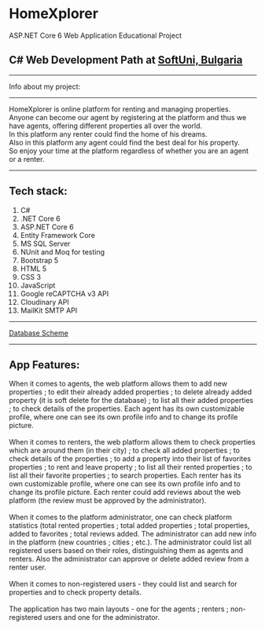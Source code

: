 # HomeXplorer

<p>ASP.NET Core 6 Web Application Educational Project</p>

<h2>C# Web Development Path at <a href="https://softuni.bg/" target="_blank">SoftUni, Bulgaria</a></h2>

<hr />

Info about my project:
<hr />

HomeXplorer is online platform for renting and managing properties. 
<br/> Anyone can become our agent by registering at the platform and thus we have agents, offering different properties all over the world.
<br /> In this platform any renter could find the home of his dreams.
<br /> Also in this platform any agent could find the best deal for his property.
<br /> So enjoy your time at the platform regardless of whether you are an agent or a renter.

<hr />

<h2>Tech stack:</h2>
<ol>
  <li>C#</li>
  <li>.NET Core 6</li>
  <li>ASP.NET Core 6</li>
  <li>Entity Framework Core</li>
  <li>MS SQL Server</li>
  <li>NUnit and Moq for testing</li>
  <li>Bootstrap 5</li>
  <li>HTML 5</li>
  <li>CSS 3</li>
  <li>JavaScript</li>
  <li>Google reCAPTCHA v3 API</li>
  <li>Cloudinary API</li>
  <li>MailKit SMTP API</li>
</ol>

<hr />
<p><a href="https://github-production-user-asset-6210df.s3.amazonaws.com/102140524/258149186-b9d0ddf4-acf6-4b0d-afda-43a5faf66101.png">Database Scheme</a></p>

<hr />
<h2>App Features:</h2>
When it comes to agents, the web platform allows them to add new properties ; to edit their already added properties ; to delete already added property (it is soft delete for the database) ; to list all their added properties ; to check details of the properties. Each agent has its own customizable profile, where one can see its own profile info and to change its profile picture.
<br/>
<br/>
When it comes to renters, the web platform allows them to check properties which are around them (in their city) ; to check all added properties ; to check details of the properties ; to add a property into their list of favorites properties ; to rent and leave property ; to list all their rented properties ; to list all their favorite properties ; to search properties. Each renter has its own customizable profile, where one can see its own profile info and to change its profile picture. Each renter could add reviews about the web platform (the review must be approved by the administrator).
<br/>
<br/>
When it comes to the platform administrator, one can check platform statistics (total rented properties ; total added properties ; total properties, added to favorites ; total reviews added. The administrator can add new info in the platform (new countries ; cities ; etc.). The administrator could list all registered users based on their roles, distinguishing them as agents and renters.  Also the administrator can approve or delete added review from a renter user. 
<br/>
<br/>
When it comes to non-registered users - they could list and search for properties and to check property details.
<br/>
<br/>
The application has two main layouts - one for the agents ; renters ; non-registered users and one for the administrator.
